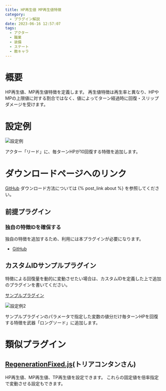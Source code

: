 ```yaml
---
title: HP再生値 MP再生値特徴
category:
  - プラグイン解説
date: 2023-06-16 12:57:07
tags:
  - アクター
  - 職業
  - 装備
  - ステート
  - 敵キャラ
---
```


# 概要

HP再生値、MP再生値特徴を定義します。
再生値特徴は再生率と異なり、HPやMPの上限値に対する割合ではなく、値によってターン経過時に回復・スリップダメージを受けます。

# 設定例

![設定例](setting1.png "設定例")

アクター「リード」に、毎ターンHPが10回復する特徴を追加します。

# ダウンロードページへのリンク

[GitHub](https://github.com/elleonard/DarkPlasma-MZ-Plugins/blob/release/DarkPlasma_RegenerateByValueTrait.js)
ダウンロード方法については {% post_link about %} を参照してください。

## 前提プラグイン

### 独自の特徴IDを確保する

独自の特徴を追加するため、利用には本プラグインが必要になります。

- [GitHub](https://github.com/elleonard/DarkPlasma-MZ-Plugins/blob/release/DarkPlasma_AllocateUniqueTraitId.js)


## カスタムIDサンプルプラグイン

特徴による回復量を動的に変動させたい場合は、カスタムIDを定義した上で追加のプラグインを書いてください。

[サンプルプラグイン](https://github.com/elleonard/DarkPlasma-MZ-Plugins/blob/release/DarkPlasma_RegenerateByValueTraitCustomSample.js)

![設定例2](setting2.png "設定例2")

サンプルプラグインのパラメータで指定した変数の値分だけ毎ターンHPを回復する特徴を武器「ロングソード」に追加します。

# 類似プラグイン

## [RegenerationFixed.js](https://github.com/triacontane/RPGMakerMV/blob/mz_master/RegenerationFixed.js)(トリアコンタンさん)

HP再生値、MP再生値、TP再生値を設定できます。
これらの固定値を倍率指定で変動させる設定もできます。
